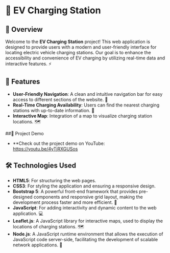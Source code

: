 # 🚗 EV Charging Station

## 🌟 Overview

Welcome to the **EV Charging Station** project! This web application is designed to provide users with a modern and user-friendly interface for locating electric vehicle charging stations. Our goal is to enhance the accessibility and convenience of EV charging by utilizing real-time data and interactive features. ⚡

## 🚀 Features

- **User-Friendly Navigation**: A clean and intuitive navigation bar for easy access to different sections of the website. 🧭
- **Real-Time Charging Availability**: Users can find the nearest charging stations with up-to-date information. 📍
- **Interactive Map**: Integration of a map to visualize charging station locations. 🗺️

##🎥 Project Demo
- **Check out the project demo on YouTube: https://youtu.be/4yTjRXGUSos

## 🛠️ Technologies Used

- **HTML5**: For structuring the web pages.
- **CSS3**: For styling the application and ensuring a responsive design.
- **Bootstrap 5**: A powerful front-end framework that provides pre-designed components and responsive grid layout, making the development process faster and more efficient. 🎨
- **JavaScript**: For adding interactivity and dynamic content to the web application. 💻
- **Leaflet.js**: A JavaScript library for interactive maps, used to display the locations of charging stations. 🗺️
- **Node.js**: A JavaScript runtime environment that allows the execution of JavaScript code server-side, facilitating the development of scalable network applications. 🚀
